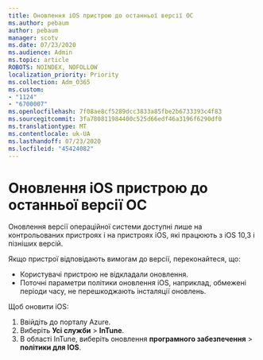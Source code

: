 ```yaml
---
title: Оновлення iOS пристрою до останньої версії ОС
ms.author: pebaum
author: pebaum
manager: scotv
ms.date: 07/23/2020
ms.audience: Admin
ms.topic: article
ROBOTS: NOINDEX, NOFOLLOW
localization_priority: Priority
ms.collection: Adm_O365
ms.custom:
- "1124"
- "6700007"
ms.openlocfilehash: 7f08ae8cf5289dcc3833a85fbe2b6733393c4f83
ms.sourcegitcommit: 3fa780811984400c525d66edf46a3196f6290df0
ms.translationtype: MT
ms.contentlocale: uk-UA
ms.lasthandoff: 07/23/2020
ms.locfileid: "45424082"
---
```

# <a name="update-ios-device-to-latest-os-version"></a>Оновлення iOS пристрою до останньої версії ОС

Оновлення версії операційної системи доступні лише на контрольованих пристроях і на пристроях iOS, які працюють з iOS 10,3 і пізніших версій.

Якщо пристрої відповідають вимогам до версії, переконайтеся, що:  
- Користувачі пристрою не відкладали оновлення.  
- Поточні параметри політики оновлення iOS, наприклад, обмежені періоди часу, не перешкоджають інсталяції оновлень.

Щоб оновити iOS:

1. Ввійдіть до порталу Azure.
2. Виберіть **Усі служби**  >  **InTune**.
3. В області InTune, виберіть оновлення **програмного забезпечення**  >  **політики для IOS**.